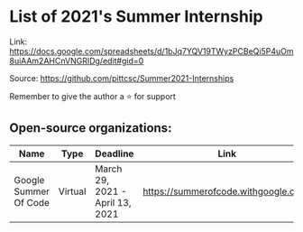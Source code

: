 # List of 2021's Summer Internship

Link: https://docs.google.com/spreadsheets/d/1bJq7YQV19TWyzPCBeQi5P4uOm8uiAAm2AHCnVNGRIDg/edit#gid=0

Source: https://github.com/pittcsc/Summer2021-Internships

Remember to give the author a ⭐ for support  

## Open-source organizations: 
| Name | Type | Deadline | Link
| -------- | -------- | -------- | -------- |
| Google Summer Of Code | Virtual | March 29, 2021 - April 13, 2021 | https://summerofcode.withgoogle.com/ |

